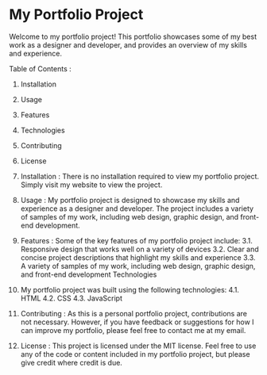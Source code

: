# My Portfolio Project

Welcome to my portfolio project! This portfolio showcases some of my best work as a designer and developer, and provides an overview of my skills and experience.

Table of Contents :
  1. Installation
  2. Usage
  3. Features
  4. Technologies
  5. Contributing
  6. License

1. Installation : There is no installation required to view my portfolio project. Simply visit my website to view the project.

2. Usage : My portfolio project is designed to showcase my skills and experience as a designer and developer. The project includes a variety of samples of my work, including web design, graphic design, and front-end development.

3. Features : Some of the key features of my portfolio project include:
  3.1. Responsive design that works well on a variety of devices
  3.2. Clear and concise project descriptions that highlight my skills and experience
  3.3. A variety of samples of my work, including web design, graphic design, and front-end development Technologies

4. My portfolio project was built using the following technologies:
  4.1. HTML
  4.2. CSS
  4.3. JavaScript
  
5. Contributing : As this is a personal portfolio project, contributions are not necessary. However, if you have feedback or suggestions for how I can improve my portfolio, please feel free to contact me at my email.

6. License : This project is licensed under the MIT license. Feel free to use any of the code or content included in my portfolio project, but please give credit where credit is due.
